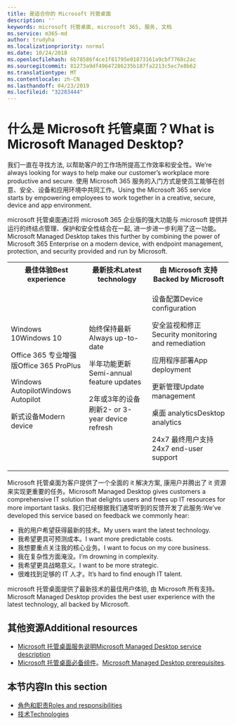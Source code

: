 ```yaml
---
title: 是适合你的 Microsoft 托管桌面
description: ''
keywords: microsoft 托管桌面, microsoft 365, 服务, 文档
ms.service: m365-md
author: trudyha
ms.localizationpriority: normal
ms.date: 10/24/2018
ms.openlocfilehash: 6b78586f4ce1f81795e01873161a9cbf7768c2ac
ms.sourcegitcommit: 81273a9df49647286235b187fa2213c5ec7e8b62
ms.translationtype: MT
ms.contentlocale: zh-CN
ms.lasthandoff: 04/23/2019
ms.locfileid: "32283444"
---
```

# <a name="what-is-microsoft-managed-desktop"></a><span data-ttu-id="30463-103">什么是 Microsoft 托管桌面？</span><span class="sxs-lookup"><span data-stu-id="30463-103">What is Microsoft Managed Desktop?</span></span>

<!--from Overview-->

<span data-ttu-id="30463-104">我们一直在寻找方法, 以帮助客户的工作场所提高工作效率和安全性。</span><span class="sxs-lookup"><span data-stu-id="30463-104">We’re always looking for ways to help make our customer’s workplace more productive and secure.</span></span> <span data-ttu-id="30463-105">使用 Microsoft 365 服务的入门方式是使员工能够在创意、安全、设备和应用环境中共同工作。</span><span class="sxs-lookup"><span data-stu-id="30463-105">Using the Microsoft 365 service starts by empowering employees to work together in a creative, secure, device and app environment.</span></span>

<span data-ttu-id="30463-106">microsoft 托管桌面通过将 microsoft 365 企业版的强大功能与 microsoft 提供并运行的终结点管理、保护和安全性结合在一起, 进一步进一步利用了这一功能。</span><span class="sxs-lookup"><span data-stu-id="30463-106">Microsoft Managed Desktop takes this further by combining the power of Microsoft 365 Enterprise on a modern device, with endpoint management, protection, and security provided and run by Microsoft.</span></span>


<table>
<tr><th><span data-ttu-id="30463-107">最佳体验</span><span class="sxs-lookup"><span data-stu-id="30463-107">Best experience</span></span></th><th><span data-ttu-id="30463-108">最新技术</span><span class="sxs-lookup"><span data-stu-id="30463-108">Latest technology</span></span></th><th><span data-ttu-id="30463-109">由 Microsoft 支持</span><span class="sxs-lookup"><span data-stu-id="30463-109">Backed by Microsoft</span></span></th></tr>
<tr><td><p><span data-ttu-id="30463-110">Windows 10</span><span class="sxs-lookup"><span data-stu-id="30463-110">Windows 10</span></span></p><p><span data-ttu-id="30463-111">Office 365 专业增强版</span><span class="sxs-lookup"><span data-stu-id="30463-111">Office 365 ProPlus</span></span></p><p></p><p><span data-ttu-id="30463-112">Windows Autopilot</span><span class="sxs-lookup"><span data-stu-id="30463-112">Windows Autopilot</span></span></p><p><span data-ttu-id="30463-113">新式设备</span><span class="sxs-lookup"><span data-stu-id="30463-113">Modern device</span></span></p></td><td><p><span data-ttu-id="30463-114">始终保持最新</span><span class="sxs-lookup"><span data-stu-id="30463-114">Always up-to-date</span></span></p><p><span data-ttu-id="30463-115">半年功能更新</span><span class="sxs-lookup"><span data-stu-id="30463-115">Semi-annual feature updates</span></span> </p><p><span data-ttu-id="30463-116">2年或3年的设备刷新</span><span class="sxs-lookup"><span data-stu-id="30463-116">2- or 3-year device refresh</span></span></p></td><td><p><span data-ttu-id="30463-117">设备配置</span><span class="sxs-lookup"><span data-stu-id="30463-117">Device configuration</span></span></p><p><span data-ttu-id="30463-118">安全监视和修正</span><span class="sxs-lookup"><span data-stu-id="30463-118">Security monitoring and remediation</span></span></p><p><span data-ttu-id="30463-119">应用程序部署</span><span class="sxs-lookup"><span data-stu-id="30463-119">App deployment</span></span></p><p><span data-ttu-id="30463-120">更新管理</span><span class="sxs-lookup"><span data-stu-id="30463-120">Update management</span></span></p><p><span data-ttu-id="30463-121">桌面 analytics</span><span class="sxs-lookup"><span data-stu-id="30463-121">Desktop analytics</span></span></p><p><span data-ttu-id="30463-122">24x7 最终用户支持</span><span class="sxs-lookup"><span data-stu-id="30463-122">24x7 end-user support</span></span></p></td></tr>
</table>

<span data-ttu-id="30463-123">Microsoft 托管桌面为客户提供了一个全面的 it 解决方案, 康用户并腾出了 it 资源来实现更重要的任务。</span><span class="sxs-lookup"><span data-stu-id="30463-123">Microsoft Managed Desktop gives customers a comprehensive IT solution that delights users and frees up IT resources for more important tasks.</span></span> <span data-ttu-id="30463-124">我们已经根据我们通常听到的反馈开发了此服务:</span><span class="sxs-lookup"><span data-stu-id="30463-124">We’ve developed this service based on feedback we commonly hear:</span></span>
- <span data-ttu-id="30463-125">我的用户希望获得最新的技术。</span><span class="sxs-lookup"><span data-stu-id="30463-125">My users want the latest technology.</span></span>
- <span data-ttu-id="30463-126">我希望更具可预测成本。</span><span class="sxs-lookup"><span data-stu-id="30463-126">I want more predictable costs.</span></span>
- <span data-ttu-id="30463-127">我想要重点关注我的核心业务。</span><span class="sxs-lookup"><span data-stu-id="30463-127">I want to focus on my core business.</span></span> 
- <span data-ttu-id="30463-128">我在复杂性方面淹没。</span><span class="sxs-lookup"><span data-stu-id="30463-128">I’m drowning in complexity.</span></span> 
- <span data-ttu-id="30463-129">我希望更具战略意义。</span><span class="sxs-lookup"><span data-stu-id="30463-129">I want to be more strategic.</span></span> 
- <span data-ttu-id="30463-130">很难找到足够的 IT 人才。</span><span class="sxs-lookup"><span data-stu-id="30463-130">It’s hard to find enough IT talent.</span></span>  

<span data-ttu-id="30463-131">microsoft 托管桌面提供了最新技术的最佳用户体验, 由 Microsoft 所有支持。</span><span class="sxs-lookup"><span data-stu-id="30463-131">Microsoft Managed Desktop provides the best user experience with the latest technology, all backed by Microsoft.</span></span> 

## <a name="additional-resources"></a><span data-ttu-id="30463-132">其他资源</span><span class="sxs-lookup"><span data-stu-id="30463-132">Additional resources</span></span>
- [<span data-ttu-id="30463-133">Microsoft 托管桌面服务说明</span><span class="sxs-lookup"><span data-stu-id="30463-133">Microsoft Managed Desktop service description</span></span>](../service-description/index.md)
- <span data-ttu-id="30463-134">[Microsoft 托管桌面必备组件](../get-ready/prerequisites.md)。</span><span class="sxs-lookup"><span data-stu-id="30463-134">[Microsoft Managed Desktop prerequisites](../get-ready/prerequisites.md).</span></span>

<!--When you enroll in Microsoft Managed Desktop, Microsoft provides you with devices that are configured to join your Azure Active Directory tenant. Windows 10, Office 365, and some apps and features associated with [Microsoft 365 Enterprise E5](https://www.microsoft.com/en-us/microsoft-365/compare-all-microsoft-365-plans) are installed (by Microsoft) on your devices. When your employees who are using these devices need help, they contact Microsoft Managed Desktop support (provided by Microsoft) through a custom chat app.--> 

<!--With Microsoft Managed Desktop, you get **software as a service** (Microsoft 365 E5), **Device as a service** (Microsoft Surface devices ready to use), and **IT support as a service** (Help desk and more).--> 
 
## <a name="in-this-section"></a><span data-ttu-id="30463-135">本节内容</span><span class="sxs-lookup"><span data-stu-id="30463-135">In this section</span></span>
- [<span data-ttu-id="30463-136">角色和职责</span><span class="sxs-lookup"><span data-stu-id="30463-136">Roles and responsibilities</span></span>](roles-and-responsibilities.md)
- [<span data-ttu-id="30463-137">技术</span><span class="sxs-lookup"><span data-stu-id="30463-137">Technologies</span></span>](technologies.md)
